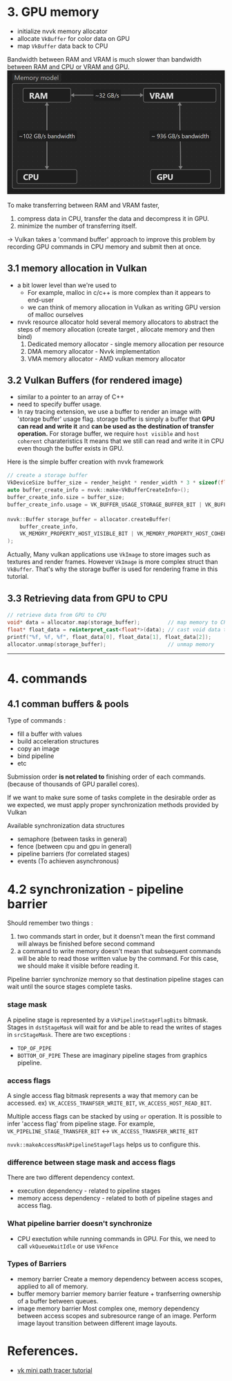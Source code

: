 
# 3. GPU memory

- initialize nvvk memory allocator
- allocate `VkBuffer` for color data on GPU
- map `VkBuffer` data back to CPU

Bandwidth between RAM and VRAM is much slower than bandwidth between RAM and CPU or VRAM and GPU.
![](../../../../images/Pasted%20image%2020240502101741.png)

To make transferring between RAM and VRAM faster, 
1. compress data in CPU, transfer the data and decompress it in GPU.
2. minimize the number of transferring itself.

-> Vulkan takes a 'command buffer' approach to improve this problem by recording GPU commands in CPU memory and submit then at once.


## 3.1 memory allocation in Vulkan
- a bit lower level than we're used to
	- For example, malloc in c/c++ is more complex than it appears to end-user
	- we can think of memory allocation in Vulkan as writing GPU version of malloc ourselves
- nvvk resource allocator hold several memory allocators to abstract the steps of memory allocation (create target , allocate memory and then bind)
	1. Dedicated memory allocator - single memory allocation per resource
	2. DMA memory allocator - Nvvk implementation
	3. VMA memory allocator - AMD vulkan memory allocator


## 3.2 Vulkan Buffers (for rendered image)
- similar to a pointer to an array of C++
- need to specify buffer usage.
- In ray tracing extension, we use a buffer to render an image with 'storage buffer' usage flag.
	storage buffer is simply a buffer that **GPU can read and write it** and **can be used as the destination of transfer operation.**
	For storage buffer, we require `host visible` and `host coherent` charateristics
		It means that we still can read and write it in CPU even though the buffer exists in GPU. 

Here is the simple buffer creation with nvvk framework
```cpp
// create a storage buffer
VkDeviceSize buffer_size = render_height * render_width * 3 * sizeof(float);
auto buffer_create_info = nvvk::make<VkBufferCreateInfo>();
buffer_create_info.size = buffer_size;
buffer_create_info.usage = VK_BUFFER_USAGE_STORAGE_BUFFER_BIT | VK_BUFFER_USAGE_TRANSFER_DST_BIT;

nvvk::Buffer storage_buffer = allocator.createBuffer(
	buffer_create_info,
	VK_MEMORY_PROPERTY_HOST_VISIBLE_BIT | VK_MEMORY_PROPERTY_HOST_COHERENT_BIT | VK_MEMORY_PROPERTY_HOST_CACHED_BIT // memory properties
);
```

Actually, Many vulkan applications use `VkImage` to store images such as textures and render frames. However `VkImage` is more complex struct than `VkBuffer`. That's why the storage buffer is used for rendering frame in this tutorial.

## 3.3 Retrieving data from GPU to CPU

```cpp
// retrieve data from GPU to CPU
void* data = allocator.map(storage_buffer);         // map memory to CPU
float* float_data = reinterpret_cast<float*>(data); // cast void data type to float pointer type
printf("%f, %f, %f", float_data[0], float_data[1], float_data[2]);
allocator.unmap(storage_buffer);                    // unmap memory

```


---

# 4. commands

## 4.1 comman buffers & pools

Type of commands :
- fill a buffer with values
- build acceleration structures
- copy an image
- bind pipeline
- etc

Submission order **is not related to** finishing order of each commands. (because of thousands of GPU parallel cores).

If we want to make sure some of tasks complete in the desirable order as we expected, we must apply proper synchronization methods provided by Vulkan 

Available synchronization data structures
- semaphore (between tasks in general)
- fence (between cpu and gpu in general)
- pipeline barriers (for correlated stages)
- events (To achieven asynchronous)

# 4.2  synchronization - pipeline barrier

Should remember two things :
1. two commands start in order, but it doensn't mean the first command will always be finished before second command
2. a command to write memory doesn't mean that subsequent commands will be able to read those written value by the command.
	For this case, we should make it visible before reading it.

Pipeline barrier synchronize memory so that destination pipeline stages can wait until the source stages complete tasks.


### stage mask
A pipeline stage is represented by a `VkPipelineStageFlagBits` bitmask.
Stages in `dstStageMask` will wait for and be able to read the writes of stages in `srcStageMask`.
There are two exceptions :
- `TOP_OF_PIPE`
- `BOTTOM_OF_PIPE`
These are imaginary pipeline stages from graphics pipeline.

### access flags
A single access flag bitmask represents a way that memory can be accessed.
ex) `VK_ACCESS_TRANFSER_WRITE_BIT`, `VK_ACCESS_HOST_READ_BIT`.

Multiple access flags can be stacked by using `or` operation.
It is possible to infer 'access flag' from pipeline stage.
For example, `VK_PIPELINE_STAGE_TRANSFER_BIT` <-> `VK_ACCESS_TRANSFER_WRITE_BIT`

`nvvk::makeAccessMaskPipelineStageFlags` helps us to configure this.

### difference between stage mask and access flags

There are two different dependency context.
- execution dependency - related to pipeline stages
- memory access dependency - related to both of pipeline stages and access flag.

### What pipeline barrier doesn't synchronize

- CPU exectution while running commands in GPU.
	For this, we need to call `vkQueueWaitIdle` or use `VkFence`

### Types of Barriers
- memory barrier
	Create a memory dependency between access scopes, applied to all of memory.
- buffer memory barrier
	memory barrier feature + tranfserring ownership of a buffer between queues.
- image memory barrier
	Most complex one, memory dependency between access scopes and subresource range of an image.
	Perform image layout transition between different image layouts.



# References.
- [vk mini path tracer tutorial](https://nvpro-samples.github.io/vk_mini_path_tracer/index.html#deviceextensionsandvulkanobjects/requestingdeviceextensions)